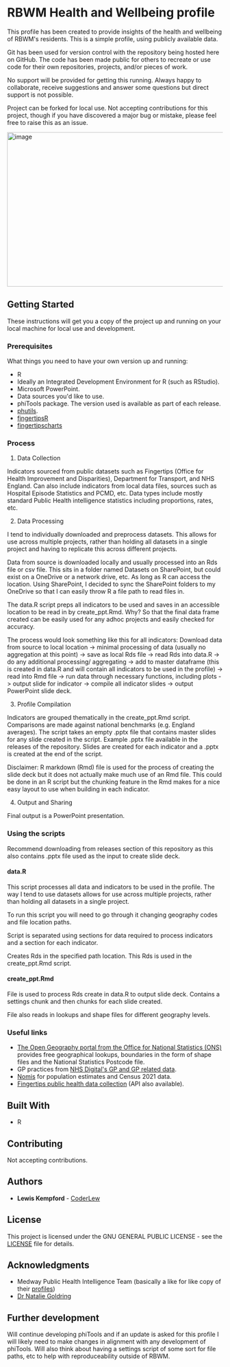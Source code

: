 # RBWM Health and Wellbeing profile

This profile has been created to provide insights of the health and wellbeing of RBWM's residents. This is a simple profile, using publicly available data.

Git has been used for version control with the repository being hosted here on GitHub. The code has been made public for others to recreate or use code for their own repositories, projects, and/or pieces of work. 

No support will be provided for getting this running. Always happy to collaborate, receive suggestions and answer some questions but direct support is not possible.

Project can be forked for local use. Not accepting contributions for this project, though if you have discovered a major bug or mistake, please feel free to raise this as an issue.

<img width="640" height="360" alt="image" src="https://github.com/user-attachments/assets/306ba1bb-bd68-4c4d-b020-1606a6da15b1" />

## Getting Started

These instructions will get you a copy of the project up and running on your local machine for local use and development.

### Prerequisites

What things you need to have your own version up and running:

* R
* Ideally an Integrated Development Environment for R (such as RStudio).
* Microsoft PowerPoint.
* Data sources you'd like to use.
* phiTools package. The version used is available as part of each release.
* [phutils](https://github.com/daudi/phutils).
* [fingertipsR](https://github.com/ropensci/fingertipsR)
* [fingertipscharts](https://github.com/dhsc-govuk/fingertipscharts)

### Process

1. Data Collection

Indicators sourced from public datasets such as Fingertips (Office for Health Improvement and Disparities), Department for Transport, and NHS England. Can also include indicators from local data files, sources such as Hospital Episode Statistics and PCMD, etc.
Data types include mostly standard Public Health intelligence statistics including proportions, rates, etc.

2. Data Processing

I tend to individually downloaded and preprocess datasets. This allows for use across multiple projects, rather than holding all datasets in a single project and having to replicate this across different projects.

Data from source is downloaded locally and usually processed into an Rds file or csv file. This sits in a folder named Datasets on SharePoint, but could exist on a OneDrive or a network drive, etc. As long as R can access the location. Using SharePoint, I decided to sync the SharePoint folders to my OneDrive so that I can easily throw R a file path to read files in.

The data.R script preps all indicators to be used and saves in an accessible location to be read in by create_ppt.Rmd. Why? So that the final data frame created can be easily used for any adhoc projects and easily checked for accuracy. 

The process would look something like this for all indicators:
Download data from source to local location -> minimal processing of data (usually no aggregation at this point) -> save as local Rds file -> read Rds into data.R -> do any additional processing/ aggregating -> add to master dataframe (this is created in data.R and will contain all indicators to be used in the profile) -> read into Rmd file -> run data through necessary functions, including plots -> output slide for indicator -> compile all indicator slides -> output PowerPoint slide deck.

3. Profile Compilation

Indicators are grouped thematically in the create_ppt.Rmd script. Comparisons are made against national benchmarks (e.g. England averages). The script takes an empty .pptx file that contains master slides for any slide created in the script. Example .pptx file available in the releases of the repository. Slides are created for each indicator and a .pptx is created at the end of the script.

Disclaimer: R markdown (Rmd) file is used for the process of creating the slide deck but it does not actually make much use of an Rmd file. This could be done in an R script but the chunking feature in the Rmd makes for a nice easy layout to use when building in each indicator.

4. Output and Sharing

Final output is a PowerPoint presentation.

### Using the scripts

Recommend downloading from releases section of this repository as this also contains .pptx file used as the input to create slide deck.

#### data.R

This script processes all data and indicators to be used in the profile. The way I tend to use datasets allows for use across multiple projects, rather than holding all datasets in a single project.

To run this script you will need to go through it changing geography codes and file location paths.

Script is separated using sections for data required to process indicators and a section for each indicator. 

Creates Rds in the specified path location. This Rds is used in the create_ppt.Rmd script.

#### create_ppt.Rmd

File is used to process Rds create in data.R to output slide deck. Contains a settings chunk and then chunks for each slide created.

File also reads in lookups and shape files for different geography levels.

### Useful links

* [The Open Geography portal from the Office for National Statistics (ONS)](https://geoportal.statistics.gov.uk/) provides free geographical lookups, boundaries in the form of shape files and the National Statistics Postcode file.
* GP practices from [NHS Digital's GP and GP related data](https://digital.nhs.uk/services/organisation-data-service/data-search-and-export/csv-downloads/gp-and-gp-practice-related-data).
* [Nomis](https://www.nomisweb.co.uk/) for population estimates and Census 2021 data.
* [Fingertips public health data collection](https://fingertips.phe.org.uk/) (API also available).

## Built With

* R
  
## Contributing

Not accepting contributions.

## Authors

* **Lewis Kempford** - [CoderLew](https://github.com/CoderLew)

## License

This project is licensed under the GNU GENERAL PUBLIC LICENSE - see the [LICENSE](LICENSE) file for details.

## Acknowledgments

* Medway Public Health Intelligence Team (basically a like for like copy of their [profiles](https://www.medway.gov.uk/info/200591/medway_s_joint_strategic_needs_assessment_jsna/1590/area_profiles))
* [Dr Natalie Goldring](https://github.com/NatalieGoldring)

## Further development

Will continue developing phiTools and if an update is asked for this profile I will likely need to make changes in alignment with any development of phiTools. Will also think about having a settings script of some sort for file paths, etc to help with reproduceability outside of RBWM.
